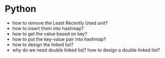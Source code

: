 # Python
- how to remove the Least Recently Used unit?
- how to insert them into hashmap?
- how to get the value based on key?
- how to put the key-value pair into hashmap?
- how to design the linked list?
- why do we need double linked list? how to design a double linked list?
